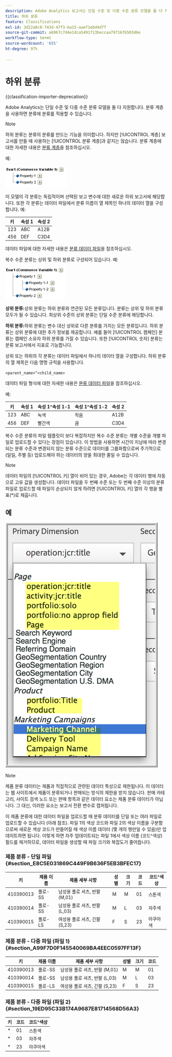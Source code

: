 ```yaml
---
description: Adobe Analytics 보고서는 단일 수준 및 다중 수준 분류 모델을 둘 다 지원합니다. 분류 계층을 사용하면 분류에 분류를 적용할 수 있습니다.
title: 하위 분류
feature: Classifications
exl-id: 3d22a8c0-743d-47f3-ba15-aaef1ebd4dff
source-git-commit: a6967c7d4e1dca5491f13beccaa797167b503d6e
workflow-type: tm+mt
source-wordcount: '655'
ht-degree: 97%

---
```


# 하위 분류

{{classification-importer-deprecation}}

Adobe Analytics는 단일 수준 및 다중 수준 분류 모델을 둘 다 지원합니다. 분류 계층을 사용하면 분류에 분류를 적용할 수 있습니다.

>[!NOTE]
>
>하위 분류는 분류의 분류를 만드는 기능을 의미합니다. 하지만 [!UICONTROL 계층] 보고서를 만들 때 사용하는 [!UICONTROL 분류 계층]과 같지는 않습니다. 분류 계층에 대한 자세한 내용은 [분류 계층](/help/admin/tools/manage-rs/edit-settings/conversion-var-admin/classification-hierarchies.md)을 참조하십시오.

예:

![](../assets/single-level-popup-C.png)

이 모델의 각 분류는 독립적이며 선택된 보고 변수에 대한 새로운 하위 보고서에 해당합니다. 또한 각 분류는 데이터 파일에서 분류 이름이 열 제목인 하나의 데이터 열을 구성합니다. 예:

| 키 | 속성 1 | 속성 2 |
|---|---|---|
| 123 | ABC | A12B |
| 456 | DEF | C3D4 |

데이터 파일에 대한 자세한 내용은 [분류 데이터 파일](/help/components/classifications/importer/c-saint-data-files.md)을 참조하십시오.

복수 수준 분류는 상위 및 하위 분류로 구성되어 있습니다. 예:

![](../assets/Multi-Level-Class-popup.png)

**상위 분류:**&#x200B;상위 분류는 하위 분류와 연관된 모든 분류입니다. 분류는 상위 및 하위 분류 모두가 될 수 있습니다. 최상위 수준의 상위 분류는 단일 수준 분류에 해당합니다.

**하위 분류:**&#x200B;하위 분류는 변수 대신 상위로 다른 분류를 가지는 모든 분류입니다. 하위 분류는 상위 분류에 대한 추가 정보를 제공합니다. 예를 들어 [!UICONTROL 캠페인] 분류는 캠페인 소유자 하위 분류를 가질 수 있습니다. 또한 [!UICONTROL 숫자] 분류는 분류 보고서에서 지표로 기능합니다.

상위 또는 하위의 각 분류는 데이터 파일에서 하나의 데이터 열을 구성합니다. 하위 분류의 열 제목은 다음 명명 규칙을 사용합니다.

`<parent_name>^<child_name>`

데이터 파일 형식에 대한 자세한 내용은 [분류 데이터 파일](/help/components/classifications/importer/c-saint-data-files.md)을 참조하십시오.

예:

| 키 | 속성 1 | 속성 1^속성 1-1 | 속성 1^속성 1-2 | 속성 2 |
|---|---|---|---|---|
| 123 | ABC | 녹색 | 작음 | A12B |
| 456 | DEF | 빨간색 | 큼 | C3D4 |

복수 수준 분류의 파일 템플릿이 보다 복잡하지만 복수 수준 분류는 개별 수준을 개별 파일로 업로드할 수 있다는 장점이 있습니다. 이 방법을 사용하면 시간이 지남에 따라 변경되는 분류 수준과 변경되지 않는 분류 수준으로 데이터를 그룹화함으로써 주기적으로 (일일, 주별 등) 업로드해야 하는 데이터의 양을 최대한 줄일 수 있습니다.

>[!NOTE]
>
>데이터 파일의 [!UICONTROL 키] 열이 비어 있는 경우, Adobe는 각 데이터 행에 자동으로 고유 값을 생성합니다. 데이터 파일을 두 번째 수준 또는 두 번째 수준 이상의 분류 파일로 업로드할 때 파일이 손상되지 않게 하려면 [!UICONTROL 키] 열의 각 행을 별표(*)로 채웁니다.

## 예

![](/help/admin/tools/manage-rs/edit-settings/realtime/assets/classifications.png)

>[!NOTE]
>
>제품 분류 데이터는 제품과 직접적으로 관련된 데이터 특성으로 제한됩니다. 이 데이터는 웹 사이트에서 제품이 분류되거나 판매되는 방식의 제한을 받지 않습니다. 판매 카테고리, 사이트 검색 노드 또는 판매 항목과 같은 데이터 요소는 제품 분류 데이터가 아닙니다. 그 대신, 이러한 요소는 보고서 전환 변수로 캡처됩니다.

이 제품 분류에 대한 데이터 파일을 업로드할 때 분류 데이터를 단일 또는 여러 파일로 업로드할 수 있습니다 (아래 참조). 파일 1의 색상 코드와 파일 2의 색상 이름을 구분함으로써 새로운 색상 코드가 만들어질 때 색상 이름 데이터 (몇 개의 행만일 수 있음)만 업데이트하면 됩니다. 이렇게 하면 자주 업데이트되는 파일 1에서 색상 이름 (코드^색상) 필드를 제거하므로, 데이터 파일을 생성할 때 파일 크기와 복잡도가 줄어듭니다.

### 제품 분류 - 단일 파일 {#section_E8C5E031869C449F9B636F5EB3BFEC17}

| 키 | 제품 이름 | 제품 세부 사항 | 성별 | 크기 | 코드 | 코드^색상 |
|---|---|---|---|---|---|---|
| 410390013 | 폴로-SS | 남성용 폴로 셔츠, 반팔 (M,01) | M | M | 01 | 스톤색 |
| 410390014 | 폴로-SS | 남성용 폴로 셔츠, 반팔 (L,03) | M | L | 03 | 자주색 |
| 410390015 | 폴로-LS | 여성용 폴로 셔츠, 긴팔 (S,23) | F | S | 23 | 아쿠아색 |

### 제품 분류 - 다중 파일 (파일 1) {#section_A99F7D0F145540069BA4EEC0597FF13F}

| 키 | 제품 이름 | 제품 세부 사항 | 성별 | 크기 | 코드 |
|---|---|---|---|---|---|
| 410390013 | 폴로-SS | 남성용 폴로 셔츠, 반팔 (M,01) | M | M | 01 |
| 410390014 | 폴로-SS | 남성용 폴로 셔츠, 반팔 (L,03) | M | L | 03 |
| 410390015 | 폴로-LS | 여성용 폴로 셔츠, 긴팔 (S,23) | F | S | 23 |

### 제품 분류 - 다중 파일 (파일 2) {#section_19ED95C33B174A9687E81714568D56A3}

| 키 | 코드 | 코드^색상 |
|---|---|---|
| &#42; | 01 | 스톤색 |
| &#42; | 03 | 자주색 |
| &#42; | 23 | 아쿠아색 |
